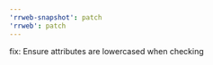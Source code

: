 ```yaml
---
'rrweb-snapshot': patch
'rrweb': patch
---
```


fix: Ensure attributes are lowercased when checking
